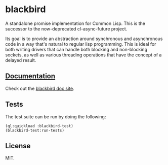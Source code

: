 blackbird
=========
A standalone promise implementation for Common Lisp. This is the successor to
the now-deprecated cl-async-future project.

Its goal is to provide an abstraction around synchronous and asynchronous code
in a way that's natural to regular lisp programming. This is ideal for both
writing drivers that can handle both blocking and non-blocking sockets, as well
as various threading operations that have the concept of a delayed result.

[Documentation](http://orthecreedence.github.com/blackbird)
-----------------------------------------------------------------
Check out the [blackbird doc site](http://orthecreedence.github.com/blackbird).

Tests
-----
The test suite can be run by doing the following:

```common-lisp
(ql:quickload :blackbird-test)
(blackbird-test:run-tests)
```

License
-------
MIT.
